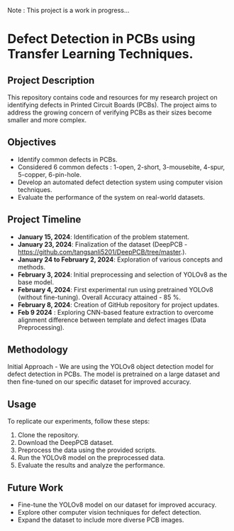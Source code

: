 Note : This project is a work in progress...

# Defect Detection in PCBs using Transfer Learning Techniques.

## Project Description
This repository contains code and resources for my research project on identifying defects in Printed Circuit Boards (PCBs). The project aims to address the growing concern of verifying PCBs as their sizes become smaller and more complex.

## Objectives
- Identify common defects in PCBs.
- Considered 6 common defects : 1-open, 2-short, 3-mousebite, 4-spur, 5-copper, 6-pin-hole.
- Develop an automated defect detection system using computer vision techniques.
- Evaluate the performance of the system on real-world datasets.

## Project Timeline
- **January 15, 2024**: Identification of the problem statement.
- **January 23, 2024**: Finalization of the dataset (DeepPCB - https://github.com/tangsanli5201/DeepPCB/tree/master.).
- **January 24 to February 2, 2024**: Exploration of various concepts and methods.
- **February 3, 2024**: Initial preprocessing and selection of YOLOv8 as the base model.
- **February 4, 2024**: First experimental run using pretrained YOLOv8 (without fine-tuning).  Overall Accuracy attained - 85 %.
- **February 8, 2024**: Creation of GitHub repository for project updates.
- **Feb 9 2024** : Exploring CNN-based feature extraction to overcome alignment difference between template and defect images (Data Preprocessing).

## Methodology
Initial Approach - We are using the YOLOv8 object detection model for defect detection in PCBs. The model is pretrained on a large dataset and then fine-tuned on our specific dataset for improved accuracy.

## Usage
To replicate our experiments, follow these steps:
1. Clone the repository.
2. Download the DeepPCB dataset.
3. Preprocess the data using the provided scripts.
4. Run the YOLOv8 model on the preprocessed data.
5. Evaluate the results and analyze the performance.

## Future Work
- Fine-tune the YOLOv8 model on our dataset for improved accuracy.
- Explore other computer vision techniques for defect detection.
- Expand the dataset to include more diverse PCB images.
